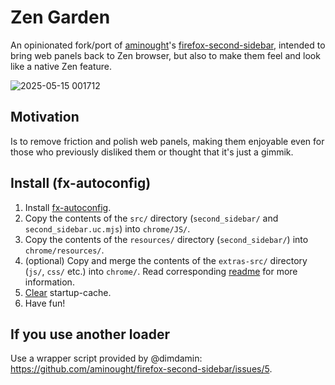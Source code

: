 # Zen Garden

An opinionated fork/port of [aminought](https://github.com/aminought)'s [firefox-second-sidebar](https://github.com/aminought/firefox-second-sidebar), intended to bring web panels back to Zen browser, but also to make them feel and look like a native Zen feature.

![2025-05-15 001712](https://github.com/user-attachments/assets/e4e341be-4cf4-489e-8650-155ded6c9dc8)

## Motivation

Is to remove friction and polish web panels, making them enjoyable even for those who previously disliked them or thought that it's just a gimmik.

## Install (fx-autoconfig)

1. Install [fx-autoconfig](https://github.com/MrOtherGuy/fx-autoconfig).
2. Copy the contents of the `src/` directory (`second_sidebar/` and `second_sidebar.uc.mjs`) into `chrome/JS/`.
3. Copy the contents of the `resources/` directory (`second_sidebar/`) into `chrome/resources/`.
4. (optional) Copy and merge the contents of the `extras-src/` directory (`js/`, `css/` etc.) into `chrome/`. Read corresponding [readme](https://github.com/k00lagin/zen-second-sidebar/tree/zen-second-sidebar/extras-src) for more information.
5. [Clear](https://github.com/MrOtherGuy/fx-autoconfig?tab=readme-ov-file#deleting-startup-cache) startup-cache.
6. Have fun!

## If you use another loader

Use a wrapper script provided by @dimdamin: https://github.com/aminought/firefox-second-sidebar/issues/5.
